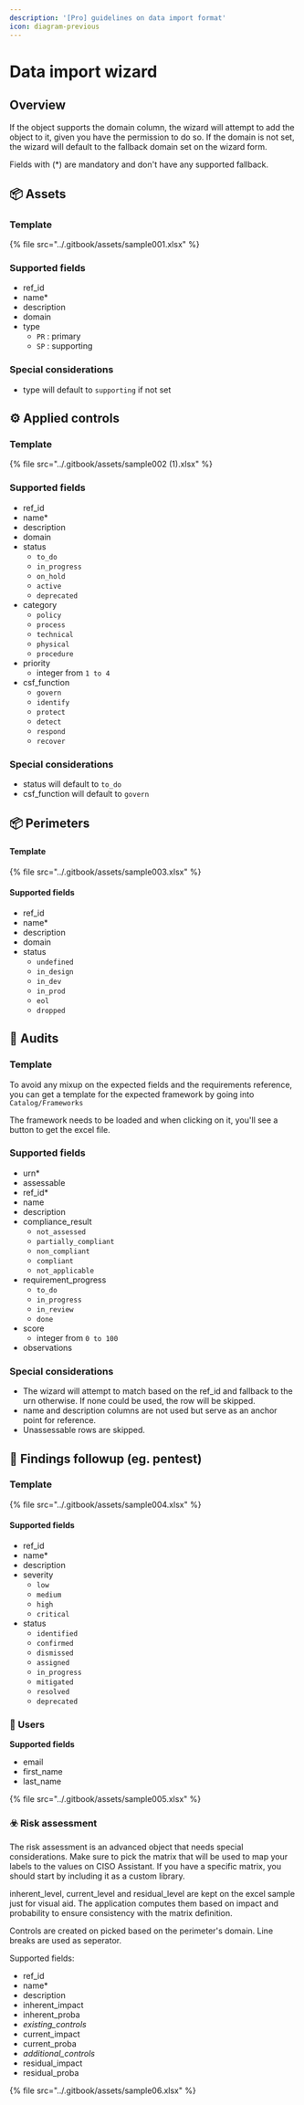 ```yaml
---
description: '[Pro] guidelines on data import format'
icon: diagram-previous
---
```


# Data import wizard

## Overview



If the object supports the domain column, the wizard will attempt to add the object to it, given you have the permission to do so. If the domain is not set, the wizard will default to the  fallback domain set on the wizard form.



Fields with (\*) are mandatory and don't have any supported fallback.&#x20;

&#x20;

## 📦 Assets



### Template

{% file src="../.gitbook/assets/sample001.xlsx" %}

### Supported fields



* ref\_id
* name\*
* description
* domain
* type
  * `PR` : primary
  * `SP` : supporting

### Special considerations

* type will default to `supporting` if not set





## ⚙️ Applied controls



### Template

{% file src="../.gitbook/assets/sample002 (1).xlsx" %}

### Supported fields

* ref\_id
* name\*
* description
* domain
* status
  * `to_do`
  * `in_progress`
  * `on_hold`
  * `active`
  * `deprecated`
* category
  * `policy`
  * `process`
  * `technical`
  * `physical`
  * `procedure`
* priority
  * integer from `1 to 4`
* csf\_function
  * `govern`
  * `identify`
  * `protect`
  * `detect`
  * `respond`
  * `recover`

### Special considerations

* status will default to `to_do`
* csf\_function will default to `govern`



## 📦 Perimeters



#### Template

{% file src="../.gitbook/assets/sample003.xlsx" %}

#### Supported fields

* ref\_id
* name\*
* description
* domain
* status
  * `undefined`
  * `in_design`
  * `in_dev`
  * `in_prod`
  * `eol`
  * `dropped`



## 📃 Audits





### Template



To avoid any mixup on the expected fields and the requirements reference, you can get a  template for the expected framework by going into `Catalog/Frameworks`

The framework needs to be loaded and when clicking on it, you'll see a button to get the excel file.

### Supported fields



* urn\*
* assessable
* ref\_id\*
* name
* description&#x20;
* compliance\_result
  * `not_assessed`
  * `partially_compliant`
  * `non_compliant`
  * `compliant`
  * `not_applicable`
* requirement\_progress
  * `to_do`
  * `in_progress`
  * `in_review`
  * `done`
* score
  * integer from `0 to 100`
* observations

### Special considerations

* The wizard will attempt to match based on the ref\_id and fallback to the urn otherwise. If none could be used, the row will be skipped.
* name and description columns are not used but serve as an anchor point for reference.
* Unassessable rows are skipped.

## 🐞 Findings followup (eg. pentest)



### Template



{% file src="../.gitbook/assets/sample004.xlsx" %}

#### Supported fields



* ref\_id
* name\*
* description
* severity
  * `low`
  * `medium`
  * `high`
  * `critical`
* status
  * `identified`
  * `confirmed`
  * `dismissed`
  * `assigned`
  * `in_progress`
  * `mitigated`
  * `resolved`
  * `deprecated`



### 👥 Users



**Supported fields**



* email
* first\_name
* last\_name

{% file src="../.gitbook/assets/sample005.xlsx" %}



### ☣️ Risk assessment&#x20;



The risk assessment is an advanced object that needs special considerations. Make sure to pick the matrix that will be used to map your labels to the values on CISO Assistant. If you have a specific matrix, you should start by including it as a custom library.

inherent\_level, current\_level and residual\_level are kept on the excel sample just for visual aid. The application computes them based on impact and probability  to ensure consistency with the matrix definition.

Controls are created on picked based on the perimeter's domain. Line breaks are used as seperator.



Supported fields:



* ref\_id
* name\*
* description&#x20;
* inherent\_impact
* inherent\_proba
* _existing\_controls_
* current\_impact
* current\_proba
* _additional\_controls_
* residual\_impact
* residual\_proba

{% file src="../.gitbook/assets/sample06.xlsx" %}

